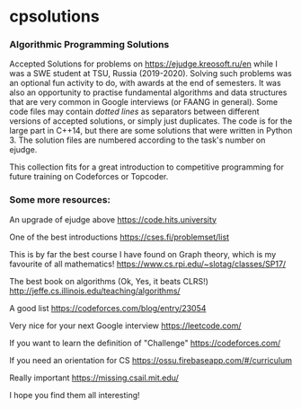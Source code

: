 # cpsolutions

### Algorithmic Programming Solutions
Accepted Solutions for problems on https://ejudge.kreosoft.ru/en while I was a SWE student at TSU, Russia (2019-2020). Solving such problems was an optional fun activity to do, with awards at the end of semesters. It was also an opportunity to practise fundamental algorithms and data structures that are very common in Google interviews (or FAANG in general). Some code files may contain *dotted lines* as separators between different versions of accepted solutions, or simply just duplicates. The code is for the large part in C++14, but there are some solutions that were written in Python 3. The solution files are numbered according to the task's number on ejudge.

This collection fits for a great introduction to competitive programming for future training on Codeforces or Topcoder.

### Some more resources:

An upgrade of ejudge above https://code.hits.university

One of the best introductions https://cses.fi/problemset/list

This is by far the best course I have found on Graph theory, which is my favourite of all mathematics! https://www.cs.rpi.edu/~slotag/classes/SP17/

The best book on algorithms (Ok, Yes, it beats CLRS!) http://jeffe.cs.illinois.edu/teaching/algorithms/

A good list https://codeforces.com/blog/entry/23054

Very nice for your next Google interview https://leetcode.com/

If you want to learn the definition of "Challenge" https://codeforces.com/

If you need an orientation for CS https://ossu.firebaseapp.com/#/curriculum

Really important https://missing.csail.mit.edu/

I hope you find them all interesting!
